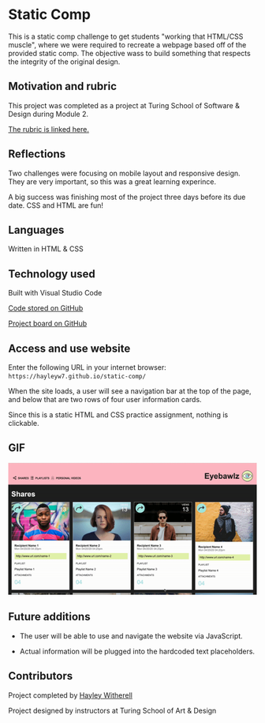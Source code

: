 # Static Comp

This is a static comp challenge to get students "working that HTML/CSS muscle", where we were required to recreate a webpage based off of the provided static comp. The objective wass to build something that respects the integrity of the original design.

## Motivation and rubric

This project was completed as a project at Turing School of Software & Design during Module 2.

[The rubric is linked here.](https://frontend.turing.edu/projects/module-1/m1-static-comp)

## Reflections

Two challenges were focusing on mobile layout and responsive design. They are very important, so this was a great learning experince.

A big success was finishing most of the project three days before its due date. CSS and HTML are fun!

## Languages

Written in HTML & CSS

## Technology used

Built with Visual Studio Code

[Code stored on GitHub](https://hayleyw7.github.io/static-comp/)

[Project board on GitHub](https://github.com/users/hayleyw7/projects/3) 

## Access and use website

Enter the following URL in your internet browser:
`https://hayleyw7.github.io/static-comp/`

When the site loads, a user will see a navigation bar at the top of the page, and below that are two rows of four user information cards.

Since this is a static HTML and CSS practice assignment, nothing is clickable.

## GIF

<!-- replace this with a gif -->
![Static Comp GIF](assets/static-comp.gif) 

## Future additions

* The user will be able to use and navigate the website via JavaScript.

* Actual information will be plugged into the hardcoded text placeholders.

## Contributors

Project completed by [Hayley Witherell](https://github.com/hayleyw7)

Project designed by instructors at Turing School of Art & Design
